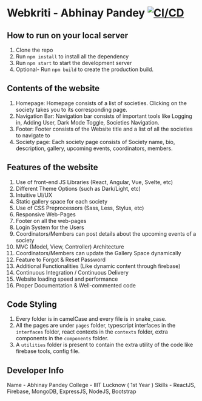 # Webkriti - Abhinay Pandey [![CI/CD](https://github.com/abhinaypandey02/webkriti/actions/workflows/main.yml/badge.svg)](https://github.com/abhinaypandey02/webkriti/actions/workflows/main.yml)

## How to run on your local server
1. Clone the repo
2. Run `npm install` to install all the dependency
3. Run `npm start` to start the development server
4. Optional- Run `npm build` to create the production build.

## Contents of the website
1. Homepage: Homepage consists of a list of societies. Clicking on the society takes you to its corresponding page.
2. Navigation Bar: Navigation bar consists of important tools like Logging in, Adding User, Dark Mode Toggle, Societies Navigation.
3. Footer: Footer consists of the Website title and a list of all the societies to navigate to
4. Society page: Each society page consists of Society name, bio, description, gallery, upcoming events, coordinators, members.

## Features of the website
1. Use of front-end JS Libraries (React, Angular, Vue, Svelte, etc)
2. Different Theme Options (such as Dark/Light, etc)
3. Intuitive UI/UX
4. Static gallery space for each society
5. Use of CSS Preprocessors (Sass, Less, Stylus, etc)
6. Responsive Web-Pages
7. Footer on all the web-pages
8. Login System for the Users
9. Coordinators/Members can post details about the upcoming events of a society
10. MVC (Model, View, Controller) Architecture
11. Coordinators/Members can update the Gallery Space dynamically
12. Feature to Forgot & Reset Password
13. Additional Functionalities (Like dynamic content through firebase)
14. Continuous Integration / Continuous Delivery
15. Website loading speed and performance
16. Proper Documentation & Well-commented code

## Code Styling
1. Every folder is in camelCase and every file is in snake_case.
2. All the pages are under `pages` folder, typescript interfaces in the `interfaces` folder, react contexts in the `contexts` folder, extra components in the `components` folder.
3. A `utilities` folder is present to contain the extra utility of the code like firebase tools, config file.

## Developer Info
Name - Abhinay Pandey
College - IIIT Lucknow ( 1st Year )
Skills - ReactJS, Firebase, MongoDB, ExpressJS, NodeJS, Bootstrap

